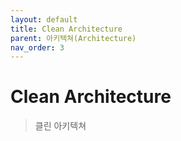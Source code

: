 ```yaml
---
layout: default
title: Clean Architecture
parent: 아키텍쳐(Architecture)
nav_order: 3
---
```



# Clean Architecture
> 클린 아키텍쳐